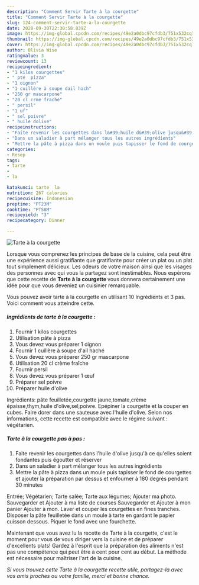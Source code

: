 ```yaml
---
description: "Comment Servir Tarte à la courgette"
title: "Comment Servir Tarte à la courgette"
slug: 124-comment-servir-tarte-a-la-courgette
date: 2020-09-30T22:30:58.839Z
image: https://img-global.cpcdn.com/recipes/49e2a0dbc97cfdb3/751x532cq70/tarte-a-la-courgette-photo-principale-de-la-recette.jpg
thumbnail: https://img-global.cpcdn.com/recipes/49e2a0dbc97cfdb3/751x532cq70/tarte-a-la-courgette-photo-principale-de-la-recette.jpg
cover: https://img-global.cpcdn.com/recipes/49e2a0dbc97cfdb3/751x532cq70/tarte-a-la-courgette-photo-principale-de-la-recette.jpg
author: Olivia Wise
ratingvalue: 3
reviewcount: 13
recipeingredient:
- "1 kilos courgettes"
- " pte  pizza"
- "1 oignon"
- "1 cuillère à soupe dail hach"
- "250 gr mascarpone"
- "20 cl crme frache"
- " persil"
- "1 uf"
- " sel poivre"
- " huile dolive"
recipeinstructions:
- "Faite revenir les courgettes dans l&#39;huile d&#39;olive jusqu&#39;à ce qu&#39;elles soient fondantes puis égoutter et réserver"
- "Dans un saladier à part mélanger tous les autres ingrédients"
- "Mettre la pâte à pizza dans un moule puis tapisser le fond de courgettes et ajouter la préparation par dessus et enfourner à 180 degrés pendant 30 minutes"
categories:
- Resep
tags:
- tarte
- 
- la

katakunci: tarte  la 
nutrition: 267 calories
recipecuisine: Indonesian
preptime: "PT23M"
cooktime: "PT58M"
recipeyield: "3"
recipecategory: Dinner

---
```



![Tarte à la courgette](https://img-global.cpcdn.com/recipes/49e2a0dbc97cfdb3/751x532cq70/tarte-a-la-courgette-photo-principale-de-la-recette.jpg)

Lorsque vous comprenez les principes de base de la cuisine, cela peut être une expérience aussi gratifiante que gratifiante pour créer un plat ou un plat tout simplement délicieux. Les odeurs de votre maison ainsi que les visages des personnes avec qui vous la partagez sont inestimables. Nous espérons que cette recette de <strong> Tarte à la courgette </strong> vous donnera certainement une idée pour que vous deveniez un cuisinier remarquable.

<!--inarticleads1-->

Vous pouvez avoir tarte à la courgette en utilisant 10 Ingrédients et 3 pas. Voici comment vous atteindre cette.

##### Ingrédients de tarte à la courgette :

1. Fournir 1 kilos courgettes
1. Utilisation  pâte à pizza
1. Vous devez vous préparer 1 oignon
1. Fournir 1 cuillère à soupe d&#39;ail haché
1. Vous devez vous préparer 250 gr mascarpone
1. Utilisation 20 cl crème fraîche
1. Fournir  persil
1. Vous devez vous préparer 1 œuf
1. Préparer  sel poivre
1. Préparer  huile d&#39;olive


Ingrédients: pâte feuilletée,courgette jaune,tomate,crème épaisse,thym,huile d&#39;olive,sel,poivre. Epépiner la courgette et la couper en cubes. Faire dorer dans une sauteuse avec l&#39;huile d&#39;olive. Selon nos informations, cette recette est compatible avec le régime suivant : végétarien. 

<!--inarticleads2-->

##### Tarte à la courgette pas à pas :

1. Faite revenir les courgettes dans l&#39;huile d&#39;olive jusqu&#39;à ce qu&#39;elles soient fondantes puis égoutter et réserver
1. Dans un saladier à part mélanger tous les autres ingrédients
1. Mettre la pâte à pizza dans un moule puis tapisser le fond de courgettes et ajouter la préparation par dessus et enfourner à 180 degrés pendant 30 minutes


Entrée; Végétarien; Tarte salée; Tarte aux légumes; Ajouter ma photo. Sauvegarder et Ajouter à ma liste de courses Sauvegarder et Ajouter à mon panier Ajouter à mon. Laver et couper les courgettes en fines tranches. Disposer la pâte feuilletée dans un moule à tarte en gardant le papier cuisson dessous. Piquer le fond avec une fourchette. 

<!--inarticleads1-->

<p>
Maintenant que vous avez lu la recette de Tarte à la courgette, c'est le moment pour vous de vous diriger vers la cuisine et de préparer d'excellents plats! Gardez à l'esprit que la préparation des aliments n'est pas une compétence qui peut être à cent pour cent au début. La méthode est nécessaire pour maîtriser l'art de la cuisine.
</p>

<p>
<i>Si vous trouvez cette Tarte à la courgette recette utile, partagez-la avec vos amis proches ou votre famille, merci et bonne chance.</i>
</p>
